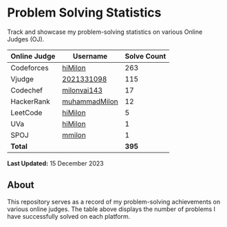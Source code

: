 # Problem Solving Statistics

Track and showcase my problem-solving statistics on various Online Judges (OJ).

| Online Judge | Username | Solve Count |
| ------------ | -------- | ----------- |
| Codeforces   | [hiMilon](https://codeforces.com/profile/mmilon82814) | 263 |
| Vjudge       | [2021331098](https://vjudge.net/user/2021331098) | 115 |
| Codechef     | [milonvai143](https://www.codechef.com/users/milonvai143) | 17  |
| HackerRank   | [muhammadMilon](https://www.hackerrank.com/profile/muhammadMilon) | 12 |
| LeetCode     | [hiMilon](https://leetcode.com/hiMilon/) | 5  |
| UVa          | [hiMilon](https://onlinejudge.org/index.php?option=com_onlinejudge&Itemid=15) | 1  |
| SPOJ         | [mmilon](https://www.spoj.com/myaccount) | 1  |
| **Total**    |           | **395**  |

**Last Updated:** 15 December 2023

## About

This repository serves as a record of my problem-solving achievements on various online judges. The table above displays the number of problems I have successfully solved on each platform.
